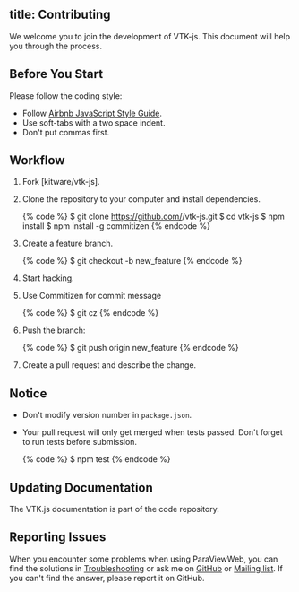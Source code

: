 title: Contributing
---

We welcome you to join the development of VTK-js. This document will help you through the process.

## Before You Start

Please follow the coding style:

- Follow [Airbnb JavaScript Style Guide](https://github.com/airbnb/javascript).
- Use soft-tabs with a two space indent.
- Don't put commas first.

## Workflow

1. Fork [kitware/vtk-js].
2. Clone the repository to your computer and install dependencies.

    {% code %}
    $ git clone https://github.com/<username>/vtk-js.git
    $ cd vtk-js
    $ npm install
    $ npm install -g commitizen
    {% endcode %}

3. Create a feature branch.

    {% code %}
    $ git checkout -b new_feature
    {% endcode %}

4. Start hacking.
5. Use Commitizen for commit message

    {% code %}
    $ git cz
    {% endcode %}

6. Push the branch:

    {% code %}
    $ git push origin new_feature
    {% endcode %}

6. Create a pull request and describe the change.

## Notice

- Don't modify version number in `package.json`.
- Your pull request will only get merged when tests passed. Don't forget to run tests before submission.

    {% code %}
    $ npm test
    {% endcode %}

## Updating Documentation

The VTK.js documentation is part of the code repository.

## Reporting Issues

When you encounter some problems when using ParaViewWeb, you can find the solutions in [Troubleshooting](troubleshooting.html) or ask me on [GitHub](https://github.com/kitware/vtk-js/issues) or [Mailing list](http://www.vtk.org/mailman/listinfo/vtk). If you can't find the answer, please report it on GitHub.
